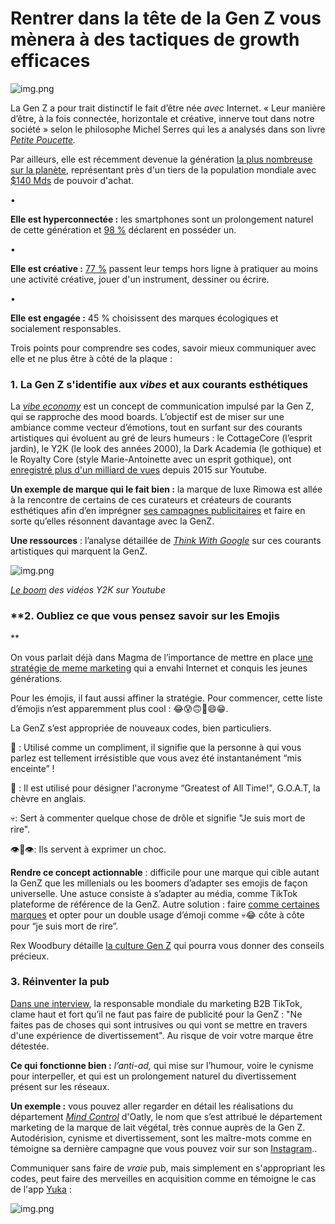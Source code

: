 # Rentrer dans la tête de la Gen Z vous mènera à des tactiques de growth efficaces

![img.png](https://mcusercontent.com/bf57291e7873c25f0d0dd44df/images/f856e3f8-c47e-ce69-48df-2479becba51b.jpeg)

La Gen Z a pour trait distinctif le fait d’être née _avec_ Internet. « Leur manière d’être, à la fois connectée, horizontale et créative, innerve tout dans notre société » selon le philosophe Michel Serres qui les a analysés dans son livre _[Petite Poucette](https://www.editions-lepommier.fr/petite-poucette)._

Par ailleurs, elle est récemment devenue la génération [la plus nombreuse sur la planète](https://nypost.com/2020/01/25/generation-z-is-bigger-than-millennials-and-theyre-out-to-change-the-world/), représentant près d'un tiers de la population mondiale avec [$140 Mds](https://www.businessinsider.com/retail-courts-gen-z-spending-power-over-140-billion-2020-1?r=US&IR=T) de pouvoir d'achat.

•

**Elle est hyperconnectée :** les smartphones sont un prolongement naturel de cette génération et [98 %](https://blog.gwi.com/chart-of-the-day/98-percent-of-gen-z-own-a-smartphone/) déclarent en posséder un.

•

**Elle est créative :** [77 %](https://www.wundermanthompson.com/insight/into-z-future-understanding-generation-z) passent leur temps hors ligne à pratiquer au moins une activité créative, jouer d'un instrument, dessiner ou écrire.

•

**Elle est engagée :** 45 % choisissent des marques écologiques et socialement responsables.

Trois points pour comprendre ses codes, savoir mieux communiquer avec elle et ne plus être à côté de la plaque :

### **1. La Gen Z s'identifie aux _vibes_ et aux courants esthétiques**

La _[vibe economy](https://wearesocial.com/it/blog/2022/01/think-forward-2022-trend-2-the-vibe-economy/)_ est un concept de communication impulsé par la Gen Z, qui se rapproche des mood boards. L’objectif est de miser sur une ambiance comme vecteur d’émotions, tout en surfant sur des courants artistiques qui évoluent au gré de leurs humeurs : le CottageCore (l’esprit jardin), le Y2K (le look des années 2000), la Dark Academia (le gothique) et le Royalty Core (style Marie-Antoinette avec un esprit gothique), ont [enregistré plus d'un milliard de vues](https://www.thinkwithgoogle.com/intl/fr-fr/insights/tendances-consommateurs/youtube-generation-z-esthetique/) depuis 2015 sur Youtube.

**Un exemple de marque qui le fait bien :** la marque de luxe Rimowa est allée à la rencontre de certains de ces curateurs et créateurs de courants esthétiques afin d’en imprégner [ses campagnes publicitaires](https://www.instagram.com/p/CQ_W7vbrYle/?utm_source=ig_embed) et faire en sorte qu’elles résonnent davantage avec la GenZ.

**Une ressources** : l’analyse détaillée de _[Think With Google](https://www.thinkwithgoogle.com/intl/fr-fr/insights/tendances-consommateurs/youtube-generation-z-esthetique/)_ sur ces courants artistiques qui marquent la GenZ.

![img.png](https://mcusercontent.com/bf57291e7873c25f0d0dd44df/images/242c7e27-2da8-eaed-3154-b6680707b90e.png)

_[Le boom](https://www.youtube.com/trends/articles/youtube-aesthetics/) des vidéos Y2K sur Youtube_

### \*\*2. Oubliez ce que vous pensez savoir sur les Emojis

\*\*

On vous parlait déjà dans Magma de l’importance de mettre en place [une stratégie de meme marketing](https://www.themagma.co/articles/memes-are-eating-the-world-5-strategies-pour-devenir-viral/) qui a envahi Internet et conquis les jeunes générations.

Pour les émojis, il faut aussi affiner la stratégie. Pour commencer, cette liste d’émojis n’est apparemment plus cool : 😂😰🙃🤣😄😁.

La GenZ s’est appropriée de nouveaux codes, bien particuliers.

🤰 : Utilisé comme un compliment, il signifie que la personne à qui vous parlez est tellement irrésistible que vous avez été instantanément “mis enceinte” !

🐐 : Il est utilisé pour désigner l'acronyme “Greatest of All Time!", G.O.A.T, la chèvre en anglais.

💀: Sert à commenter quelque chose de drôle et signifie "Je suis mort de rire".

👁️👄👁️: Ils servent à exprimer un choc.

**Rendre ce concept actionnable** : difficile pour une marque qui cible autant la GenZ que les millenials ou les boomers d’adapter ses emojis de façon universelle. Une astuce consiste à s’adapter au média, comme TikTok plateforme de référence de la GenZ. Autre solution : faire [comme certaines marques](https://twitter.com/Mavs_FFL/status/1488216168838352897?s=20&t=Weopjkt2jLlnPJ2DgbYSig) et opter pour un double usage d’émoji comme 💀😂 côte à côte pour “je suis mort de rire”.

Rex Woodbury détaille [la culture Gen Z](https://digitalnative.substack.com/p/a-guide-to-gen-z-through-tiktok-trends) qui pourra vous donner des conseils précieux.

### **3. Réinventer la pub**

[Dans une interview](https://www.brand-innovators.com/news/innovator-insights-five-key-ways-to-communicate-with-gen-z), la responsable mondiale du marketing B2B TikTok, clame haut et fort qu’il ne faut pas faire de publicité pour la GenZ : "Ne faites pas de choses qui sont intrusives ou qui vont se mettre en travers d'une expérience de divertissement". Au risque de voir votre marque être détestée.

**Ce qui fonctionne bien :** _l’anti-ad,_ qui mise sur l’humour, voire le cynisme pour interpeller, et qui est un prolongement naturel du divertissement présent sur les réseaux.

**Un exemple :** vous pouvez aller regarder en détail les réalisations du département _[Mind Control](https://www.contagious.com/io/article/oatly-department-mind-control)_ d'Oatly, le nom que s’est attribué le département marketing de la marque de lait végétal, très connue auprès de la Gen Z. Autodérision, cynisme et divertissement, sont les maître-mots comme en témoigne sa dernière campagne que vous pouvez voir sur son [Instagram](https://www.instagram.com/tv/CVkk9n3rWkT/?utm_source=ig_embed)..

Communiquer sans faire de _vraie_ pub, mais simplement en s'appropriant les codes, peut faire des merveilles en acquisition comme en témoigne le cas de l'app [Yuka](https://yuka.io/) :

![img.png](https://mcusercontent.com/bf57291e7873c25f0d0dd44df/images/156dd064-6f62-b335-67c3-4fab7f075ac2.png)
